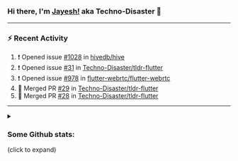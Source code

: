 ### Hi there, I'm [Jayesh!](https://technodisaster.com) aka Techno-Disaster 👋


---

### :zap: Recent Activity

<!--START_SECTION:activity-->
1. ❗️ Opened issue [#1028](https://github.com//hivedb/hive/issues/1028) in [hivedb/hive](https://github.com//hivedb/hive)
2. ❗️ Opened issue [#31](https://github.com//Techno-Disaster/tldr-flutter/issues/31) in [Techno-Disaster/tldr-flutter](https://github.com//Techno-Disaster/tldr-flutter)
3. ❗️ Opened issue [#978](https://github.com//flutter-webrtc/flutter-webrtc/issues/978) in [flutter-webrtc/flutter-webrtc](https://github.com//flutter-webrtc/flutter-webrtc)
4. 🎉 Merged PR [#29](https://github.com//Techno-Disaster/tldr-flutter/pull/29) in [Techno-Disaster/tldr-flutter](https://github.com//Techno-Disaster/tldr-flutter)
5. 🎉 Merged PR [#28](https://github.com//Techno-Disaster/tldr-flutter/pull/28) in [Techno-Disaster/tldr-flutter](https://github.com//Techno-Disaster/tldr-flutter)
<!--END_SECTION:activity-->

---
<details>
<summary><h3>Some Github stats:</h3> (click to expand)</summary>

<a href="https://github.com/anuraghazra/github-readme-stats">
  <img align="center" src="https://github-readme-stats.vercel.app/api?username=Techno-Disaster&include_all_commits=false&count_private=true&show_icons=true&icon_color=f3437a&bg_color=30,f2ffe6,e6ffff" />
</a>

![count](https://komarev.com/ghpvc/?username=Techno-Disaster)

</details>


